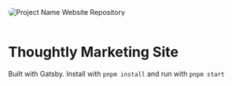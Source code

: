 <!-- Repository Cover -->
<img src="https://picsum.photos/1600/900" alt="Project Name Website Repository" wsidth="100%" style="border-radius: 50px">
<br><br>

# Thoughtly Marketing Site

Built with Gatsby. Install with `pnpm install` and run with `pnpm start`
